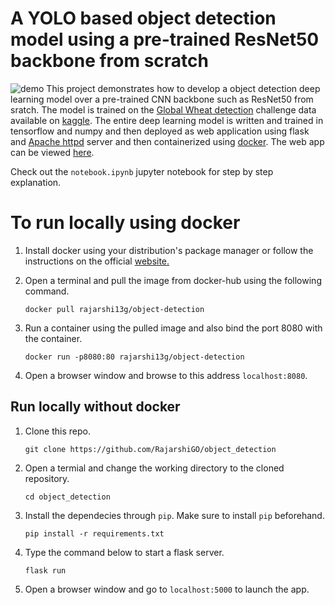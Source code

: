 
# A YOLO based object detection model using a pre-trained ResNet50 backbone from scratch

![demo](demo.gif)
This project demonstrates how to develop a object detection deep learning model over a pre-trained CNN backbone such as ResNet50 from sratch. The model is trained on the [Global Wheat detection](https://www.kaggle.com/c/global-wheat-detection) challenge data available on [kaggle](kaggle.com). The entire deep learning model is written and trained in tensorflow and numpy and then deployed as web application using flask and [Apache httpd](https://httpd.apache.org/) server and then containerized using [docker](https://www.docker.com/). The web app can be viewed [here](https://wheat-tip-detection.azurewebsites.net/).

Check out the ```notebook.ipynb``` jupyter notebook for step by step explanation.

# To run locally using docker
1. Install docker using your distribution's package manager or follow the instructions on the official [website.](https://docs.docker.com/engine/install/)
2. Open a terminal and pull the image from docker-hub using the following command.
   
    ```docker pull rajarshi13g/object-detection```
3. Run a container using the pulled image and also bind the port 8080 with the container.
   
    ```docker run -p8080:80 rajarshi13g/object-detection```
4. Open a browser window and browse to this address ```localhost:8080```.

## Run locally without docker

1. Clone this repo.
   
    ```git clone https://github.com/RajarshiGO/object_detection```
2. Open a termial and change the working directory to the cloned repository.
   
    ```cd object_detection```
3.  Install the dependecies through ```pip```. Make sure to install ```pip``` beforehand.
   
    ```pip install -r requirements.txt```
4. Type the command below to start a flask server.
   
   ```flask run```
5. Open a browser window and go to ```localhost:5000``` to launch the app.

